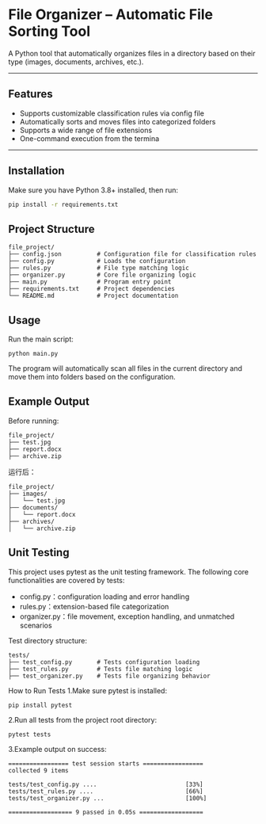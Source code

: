 # File Organizer – Automatic File Sorting Tool

A Python tool that automatically organizes files in a directory based on their type (images, documents, archives, etc.).

---

## Features

- Supports customizable classification rules via config file
- Automatically sorts and moves files into categorized folders
- Supports a wide range of file extensions
- One-command execution from the termina

---

## Installation

Make sure you have Python 3.8+ installed, then run:

```bash
pip install -r requirements.txt
```

## Project Structure
```
file_project/
├── config.json          # Configuration file for classification rules
├── config.py            # Loads the configuration
├── rules.py             # File type matching logic
├── organizer.py         # Core file organizing logic
├── main.py              # Program entry point
├── requirements.txt     # Project dependencies
└── README.md            # Project documentation

```

## Usage
Run the main script:
```
python main.py
```
The program will automatically scan all files in the current directory and move them into folders based on the configuration.

## Example Output
Before running:
```
file_project/
├── test.jpg
├── report.docx
├── archive.zip

```
运行后：
```
file_project/
├── images/
│   └── test.jpg
├── documents/
│   └── report.docx
├── archives/
│   └── archive.zip

```

## Unit Testing
This project uses pytest as the unit testing framework. The following core functionalities are covered by tests:
- config.py：configuration loading and error handling
- rules.py：extension-based file categorization
- organizer.py：file movement, exception handling, and unmatched scenarios

Test directory structure:
```
tests/
├── test_config.py       # Tests configuration loading
├── test_rules.py        # Tests file matching logic
├── test_organizer.py    # Tests file organizing behavior

```

How to Run Tests
1.Make sure pytest is installed: 
```
pip install pytest
```
2.Run all tests from the project root directory:
```
pytest tests
```
3.Example output on success:
```
================= test session starts =================
collected 9 items

tests/test_config.py ....                         [33%]
tests/test_rules.py ....                          [66%]
tests/test_organizer.py ...                       [100%]

================== 9 passed in 0.05s ==================
```

